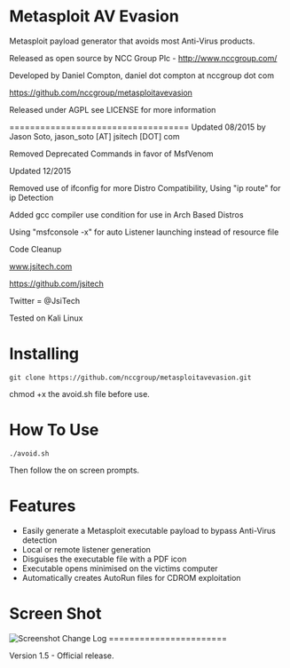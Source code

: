 Metasploit AV Evasion
=======================

Metasploit payload generator that avoids most Anti-Virus products.

Released as open source by NCC Group Plc - http://www.nccgroup.com/

Developed by Daniel Compton, daniel dot compton at nccgroup dot com

https://github.com/nccgroup/metasploitavevasion

Released under AGPL see LICENSE for more information

===================================
Updated 08/2015 by Jason Soto, jason_soto [AT] jsitech [DOT] com

Removed Deprecated Commands in favor of MsfVenom

Updated 12/2015

Removed use of ifconfig for more Distro Compatibility, Using "ip route" for ip Detection

Added gcc compiler use condition for use in Arch Based Distros

Using "msfconsole -x" for auto Listener launching instead of resource file

Code Cleanup

www.jsitech.com

https://github.com/jsitech

Twitter = @JsiTech

Tested on Kali Linux



Installing    
=======================

    git clone https://github.com/nccgroup/metasploitavevasion.git

chmod +x the avoid.sh file before use.


How To Use
=======================
    ./avoid.sh

Then follow the on screen prompts.

Features
=======================

* Easily generate a Metasploit executable payload to bypass Anti-Virus detection
* Local or remote listener generation
* Disguises the executable file with a PDF icon
* Executable opens minimised on the victims computer
* Automatically creates AutoRun files for CDROM exploitation


Screen Shot    
=======================

<img src="http://commonexploits.com/tools/avoid/avoidscreenshot.png" alt="Screenshot" style="max-width:100%;">
Change Log
=======================

Version 1.5 - Official release.

